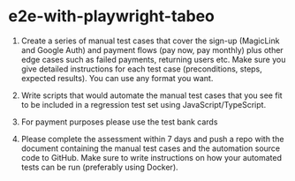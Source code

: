 # e2e-with-playwright-tabeo
1. Create a series of manual test cases that cover the sign-up (MagicLink and Google Auth) and payment flows (pay now, pay monthly) plus other edge cases such as failed payments, returning users etc. Make sure you give detailed instructions for each test case (preconditions, steps, expected results). You can use any format you want.

2. Write scripts that would automate the manual test cases that you see fit to be included in a regression test set using JavaScript/TypeScript.  

3. For payment purposes please use the test bank cards
4. Please complete the assessment within 7 days and push a repo with the document containing the manual test cases and the automation source code to GitHub. Make sure to write instructions on how your automated tests can be run (preferably using Docker).
